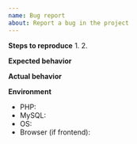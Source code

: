 ```yaml
---
name: Bug report
about: Report a bug in the project
---
```


**Steps to reproduce**
1.
2.

**Expected behavior**

**Actual behavior**

**Environment**
- PHP:
- MySQL:
- OS:
- Browser (if frontend):